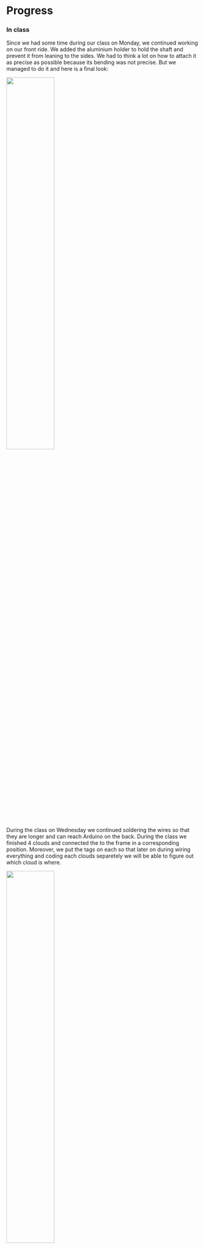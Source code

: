 # Progress

### In class
Since we had some time during our class on Monday, we continued working on our front ride. We added the aluminium holder to hold the shaft and prevent it from leaning to the sides. We had to think a lot on how to attach it as precise as possible because its bending was not precise. But we managed to do it and here is a final look:

<img src="https://github.com/lizadat/MachineLab/assets/98390904/6762129a-1a6f-4401-9847-fa3493d217cb" width="50%" height="50%">


During the class on Wednesday we continued soldering the wires so that they are longer and can reach Arduino on the back. During the class we finished 4 clouds and connected the to the frame in a corresponding position. Moreover, we put the tags on each so that later on during wiring everything and coding each clouds separetely we will be able to figure out which cloud is where. 

<img src="https://github.com/lizadat/MachineLab/assets/98390904/6b3315fa-10e2-4316-a014-2c2230c119be" width="50%" height="50%">


### Homework
After the classtime we finished all the clouds and attached them. We might change the heigh of each cloud later on, but currently it looks pretty well. Soldering and making all the clouds in general was quite a repetitive and not fun task to do, but it helped to practice my soldering skills. 
Before we had the 

Professor has helped to figure out the code for the cloud to fade. Previously we had an issue with delay, so we used the millis method as the result. 
I combined the code for the neopixel fading the the servo motor. 
CODE


In the end everything worked out well. The motor and neopixel go together. Here is a video of it from two perspectives: side and front. 

https://github.com/lizadat/MachineLab/assets/98390904/0223217a-064d-4cd7-b2d7-1dcaed947f9b


https://github.com/lizadat/MachineLab/assets/98390904/4e4c089b-9ab0-4191-966d-636d5fe0a6d5


Problems we are facing:
We need to laser cut the cars, but the laser cutter in the lab broke. We reached out to the advanced workshop, so maybe they will be able to help us. 

Future steps: 
- We will add more clouds to the code and will connect them to the Arduino and use additional voltage for neopixel
- We will figure out how to laser cut the cars
- We will 3D print the holders for the cars
- We will start working on the design for a bottom of the ride. We want to laser cut the skylines of different cities to fill that space and craete an illusion that the ride is very high. 

